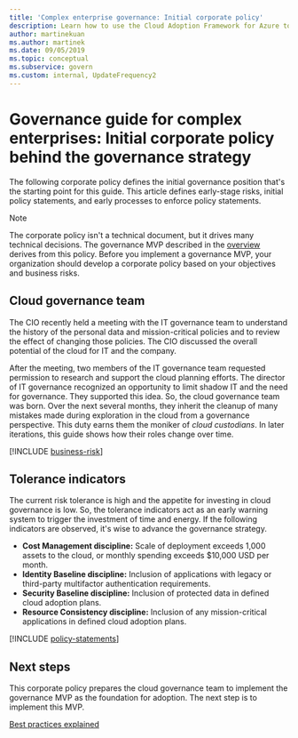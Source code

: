 ```yaml
---
title: 'Complex enterprise governance: Initial corporate policy'
description: Learn how to use the Cloud Adoption Framework for Azure to define initial complex governance position, risks, policy statements, and enforcement processes.
author: martinekuan
ms.author: martinek
ms.date: 09/05/2019
ms.topic: conceptual
ms.subservice: govern
ms.custom: internal, UpdateFrequency2
---
```


# Governance guide for complex enterprises: Initial corporate policy behind the governance strategy

The following corporate policy defines the initial governance position that's the starting point for this guide. This article defines early-stage risks, initial policy statements, and early processes to enforce policy statements.

> [!NOTE]
> The corporate policy isn't a technical document, but it drives many technical decisions. The governance MVP described in the [overview](./index.md) derives from this policy. Before you implement a governance MVP, your organization should develop a corporate policy based on your objectives and business risks.

## Cloud governance team

The CIO recently held a meeting with the IT governance team to understand the history of the personal data and mission-critical policies and to review the effect of changing those policies. The CIO discussed the overall potential of the cloud for IT and the company.

After the meeting, two members of the IT governance team requested permission to research and support the cloud planning efforts. The director of IT governance recognized an opportunity to limit shadow IT and the need for governance. They supported this idea. So, the cloud governance team was born. Over the next several months, they inherit the cleanup of many mistakes made during exploration in the cloud from a governance perspective. This duty earns them the moniker of *cloud custodians*. In later iterations, this guide shows how their roles change over time.

[!INCLUDE [business-risk](../../../../includes/business-risks.md)]

## Tolerance indicators

The current risk tolerance is high and the appetite for investing in cloud governance is low. So, the tolerance indicators act as an early warning system to trigger the investment of time and energy. If the following indicators are observed, it's wise to advance the governance strategy.

- **Cost Management discipline:** Scale of deployment exceeds 1,000 assets to the cloud, or monthly spending exceeds $10,000 USD per month.
- **Identity Baseline discipline:** Inclusion of applications with legacy or third-party multifactor authentication requirements.
- **Security Baseline discipline:** Inclusion of protected data in defined cloud adoption plans.
- **Resource Consistency discipline:** Inclusion of any mission-critical applications in defined cloud adoption plans.

[!INCLUDE [policy-statements](../../../../includes/policy-statements.md)]

## Next steps

This corporate policy prepares the cloud governance team to implement the governance MVP as the foundation for adoption. The next step is to implement this MVP.

[Best practices explained](./prescriptive-guidance.md)
